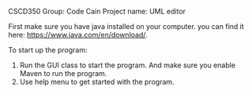 CSCD350 
Group: Code Cain
Project name: UML editor

First make sure you have java installed on your computer.
you can find it here: https://www.java.com/en/download/.


To start up the program:
1. Run the GUI class to start the program. And make sure you enable Maven to run the program.
2. Use help menu to get started with the program.
